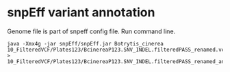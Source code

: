 

# snpEff variant annotation


Genome file is part of snpeff config file. Run command line.
```
java -Xmx4g -jar snpEff/snpEff.jar Botrytis_cinerea 10_FilteredVCF/Plates123/BcinereaP123.SNV_INDEL.filteredPASS_renamed.vcf > 10_FilteredVCF/Plates123/BcinereaP123.SNV_INDEL.filteredPASS_renamed_ann.vcf
```
